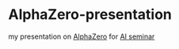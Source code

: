 # AlphaZero-presentation

my presentation on [AlphaZero](https://arxiv.org/abs/1712.01815) for [AI seminar](http://ktiml.mff.cuni.cz/~bartak/ui_seminar/)
